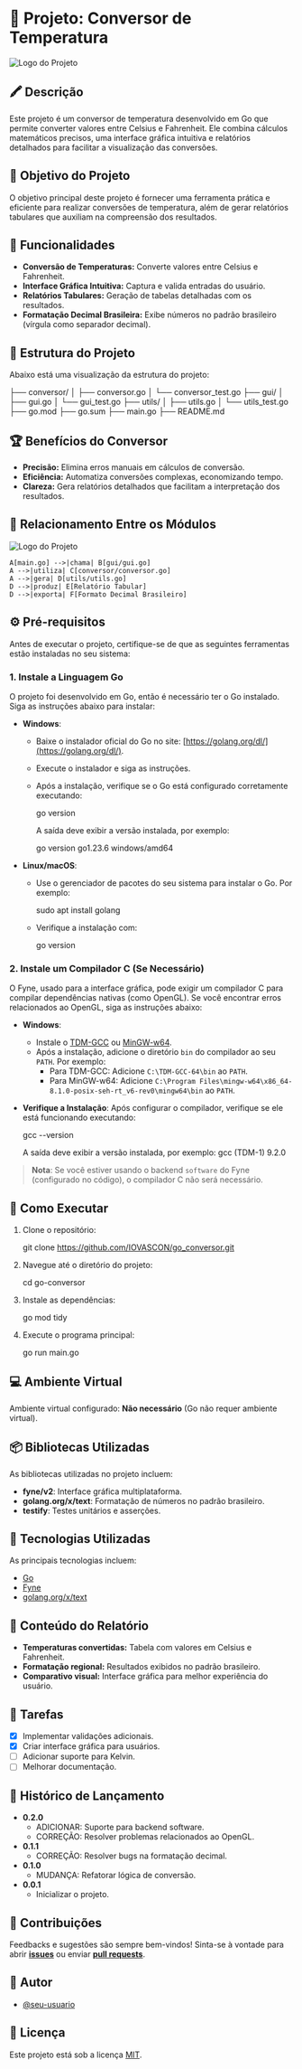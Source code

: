 # 📂 Projeto: Conversor de Temperatura

![Logo do Projeto](images/logo.webp)

## 🖍️ Descrição

Este projeto é um conversor de temperatura desenvolvido em Go que permite converter valores entre Celsius e Fahrenheit. Ele combina cálculos matemáticos precisos, uma interface gráfica intuitiva e relatórios detalhados para facilitar a visualização das conversões.

## 🎯 Objetivo do Projeto

O objetivo principal deste projeto é fornecer uma ferramenta prática e eficiente para realizar conversões de temperatura, além de gerar relatórios tabulares que auxiliam na compreensão dos resultados.

## 🚀 Funcionalidades

- **Conversão de Temperaturas:** Converte valores entre Celsius e Fahrenheit.
- **Interface Gráfica Intuitiva:** Captura e valida entradas do usuário.
- **Relatórios Tabulares:** Geração de tabelas detalhadas com os resultados.
- **Formatação Decimal Brasileira:** Exibe números no padrão brasileiro (vírgula como separador decimal).

## 📂 Estrutura do Projeto

Abaixo está uma visualização da estrutura do projeto:

├── conversor/
│   ├── conversor.go
│   └── conversor_test.go
├── gui/
│   ├── gui.go
│   └── gui_test.go
├── utils/
│   ├── utils.go
│   └── utils_test.go
├── go.mod
├── go.sum
├── main.go
├── README.md

## 🏆 Benefícios do Conversor

- **Precisão:** Elimina erros manuais em cálculos de conversão.
- **Eficiência:** Automatiza conversões complexas, economizando tempo.
- **Clareza:** Gera relatórios detalhados que facilitam a interpretação dos resultados.

## 🔄 Relacionamento Entre os Módulos

![Logo do Projeto](images/relacionamentos.PNG)

    A[main.go] -->|chama| B[gui/gui.go]
    A -->|utiliza| C[conversor/conversor.go]
    A -->|gera| D[utils/utils.go]
    D -->|produz| E[Relatório Tabular]
    D -->|exporta| F[Formato Decimal Brasileiro]

## ⚙️ Pré-requisitos

Antes de executar o projeto, certifique-se de que as seguintes ferramentas estão instaladas no seu sistema:

### 1. **Instale a Linguagem Go**

O projeto foi desenvolvido em Go, então é necessário ter o Go instalado. Siga as instruções abaixo para instalar:

- **Windows**:
  - Baixe o instalador oficial do Go no site: [https://golang.org/dl/](https://golang.org/dl/).
  - Execute o instalador e siga as instruções.
  - Após a instalação, verifique se o Go está configurado corretamente executando:

    go version

    A saída deve exibir a versão instalada, por exemplo:

    go version go1.23.6 windows/amd64

- **Linux/macOS**:

  - Use o gerenciador de pacotes do seu sistema para instalar o Go. Por exemplo:

    sudo apt install golang

  - Verifique a instalação com:

    go version

### 2. **Instale um Compilador C (Se Necessário)**

O Fyne, usado para a interface gráfica, pode exigir um compilador C para compilar dependências nativas (como OpenGL). Se você encontrar erros relacionados ao OpenGL, siga as instruções abaixo:

- **Windows**:
  - Instale o [TDM-GCC](https://jmeubank.github.io/tdm-gcc/) ou [MinGW-w64](http://mingw-w64.org/doku.php).
  - Após a instalação, adicione o diretório `bin` do compilador ao seu `PATH`. Por exemplo:
    - Para TDM-GCC: Adicione `C:\TDM-GCC-64\bin` ao `PATH`.
    - Para MinGW-w64: Adicione `C:\Program Files\mingw-w64\x86_64-8.1.0-posix-seh-rt_v6-rev0\mingw64\bin` ao `PATH`.

- **Verifique a Instalação**:
  Após configurar o compilador, verifique se ele está funcionando executando:

  gcc --version

  A saída deve exibir a versão instalada, por exemplo:
  gcc (TDM-1) 9.2.0

> **Nota**: Se você estiver usando o backend `software` do Fyne (configurado no código), o compilador C não será necessário.

## 🔧 Como Executar

1. Clone o repositório:

   git clone <https://github.com/IOVASCON/go_conversor.git>

2. Navegue até o diretório do projeto:

   cd go-conversor

3. Instale as dependências:

   go mod tidy

4. Execute o programa principal:

   go run main.go

## 💻 Ambiente Virtual

Ambiente virtual configurado: **Não necessário** (Go não requer ambiente virtual).

## 📦 Bibliotecas Utilizadas

As bibliotecas utilizadas no projeto incluem:

- **fyne/v2**: Interface gráfica multiplataforma.
- **golang.org/x/text**: Formatação de números no padrão brasileiro.
- **testify**: Testes unitários e asserções.

## 🚀 Tecnologias Utilizadas

As principais tecnologias incluem:

- [Go](https://golang.org/)
- [Fyne](https://fyne.io/)
- [golang.org/x/text](https://pkg.go.dev/golang.org/x/text)

## 📅 Conteúdo do Relatório

- **Temperaturas convertidas:** Tabela com valores em Celsius e Fahrenheit.
- **Formatação regional:** Resultados exibidos no padrão brasileiro.
- **Comparativo visual:** Interface gráfica para melhor experiência do usuário.

## 🚩 Tarefas

- [X] Implementar validações adicionais.
- [X] Criar interface gráfica para usuários.
- [ ] Adicionar suporte para Kelvin.
- [ ] Melhorar documentação.

## 🔹 Histórico de Lançamento

- **0.2.0**
  - ADICIONAR: Suporte para backend software.
  - CORREÇÃO: Resolver problemas relacionados ao OpenGL.
- **0.1.1**
  - CORREÇÃO: Resolver bugs na formatação decimal.
- **0.1.0**
  - MUDANÇA: Refatorar lógica de conversão.
- **0.0.1**
  - Inicializar o projeto.

## 🙏 Contribuições

Feedbacks e sugestões são sempre bem-vindos! Sinta-se à vontade para abrir [**issues**](https://github.com/seu-usuario/go-conversor/issues) ou enviar [**pull requests**](https://github.com/seu-usuario/go-conversor/pulls).

## 👥 Autor

- [@seu-usuario](https://github.com/IOVASCON)

## 🔖 Licença

Este projeto está sob a licença [MIT](https://opensource.org/licenses/MIT).
